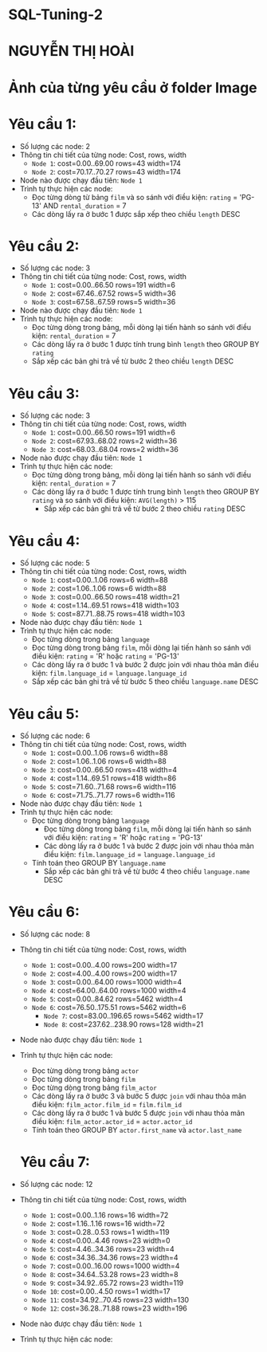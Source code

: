 # SQL-Tuning-2

# NGUYỄN THỊ HOÀI
# Ảnh của từng yêu cầu ở folder Image
# Yêu cầu 1:
- Số lượng các node: 2
- Thông tin chi tiết của từng node: Cost, rows, width
	+ `Node 1`: cost=0.00..69.00 rows=43 width=174
	+ `Node 2`: cost=70.17..70.27 rows=43 width=174
- Node nào được chạy đầu tiên: `Node 1`
- Trình tự thực hiện các node:
	+ Đọc từng dòng từ bảng `film` và so sánh với điều kiện: `rating` = 'PG-13' AND `rental_duration` = 7 
	+ Các dòng lấy ra ở bước 1 được sắp xếp theo chiều `length` DESC
  
# Yêu cầu 2:
- Số lượng các node: 3
- Thông tin chi tiết của từng node: Cost, rows, width
	+ `Node 1`: cost=0.00..66.50 rows=191 width=6
	+ `Node 2`: cost=67.46..67.52 rows=5 width=36
	+ `Node 3`: cost=67.58..67.59 rows=5 width=36
- Node nào được chạy đầu tiên: `Node 1`
- Trình tự thực hiện các node:
	+ Đọc từng dòng trong bảng, mỗi dòng lại tiến hành so sánh với điều kiện: `rental_duration` = 7
	+ Các dòng lấy ra ở bước 1 được tính trung bình `length` theo GROUP BY `rating`
	+ Sắp xếp các bản ghi trả về từ bước 2 theo chiều `length` DESC

# Yêu cầu 3:
- Số lượng các node: 3
- Thông tin chi tiết của từng node: Cost, rows, width
	+ `Node 1`: cost=0.00..66.50 rows=191 width=6
	+ `Node 2`: cost=67.93..68.02 rows=2 width=36
	+ `Node 3`: cost=68.03..68.04 rows=2 width=36
- Node nào được chạy đầu tiên: `Node 1`
- Trình tự thực hiện các node:
	+ Đọc từng dòng trong bảng, mỗi dòng lại tiến hành so sánh với điều kiện: `rental_duration` = 7
  + Các dòng lấy ra ở bước 1 được tính trung bình `length` theo GROUP BY `rating` và so sánh với điều kiện: `AVG(length)` > 115
	+ Sắp xếp các bản ghi trả về từ bước 2 theo chiều `rating` DESC

# Yêu cầu 4:
- Số lượng các node: 5
- Thông tin chi tiết của từng node: Cost, rows, width
	+ `Node 1`: cost=0.00..1.06 rows=6 width=88
	+ `Node 2`: cost=1.06..1.06 rows=6 width=88
	+ `Node 3`: cost=0.00..66.50 rows=418 width=21
	+ `Node 4`: cost=1.14..69.51 rows=418 width=103
	+ `Node 5`: cost=87.71..88.75 rows=418 width=103
- Node nào được chạy đầu tiên: `Node 1`
- Trình tự thực hiện các node: 
  + Đọc từng dòng trong bảng `language`
  + Đọc từng dòng trong bảng `film`, mỗi dòng lại tiến hành so sánh với điều kiện: `rating` = 'R' hoặc `rating` = 'PG-13'
  + Các dòng lấy ra ở bước 1 và bước 2 được join với nhau thỏa mãn điều kiện: `film.language_id` = `language.language_id`
  + Sắp xếp các bản ghi trả về từ bước 5 theo chiều `language.name` DESC

# Yêu cầu 5:
- Số lượng các node: 6
- Thông tin chi tiết của từng node: Cost, rows, width
	+ `Node 1`: cost=0.00..1.06 rows=6 width=88
	+ `Node 2`: cost=1.06..1.06 rows=6 width=88
	+ `Node 3`: cost=0.00..66.50 rows=418 width=4
	+ `Node 4`: cost=1.14..69.51 rows=418 width=86
	+ `Node 5`: cost=71.60..71.68 rows=6 width=116
	+ `Node 6`: cost=71.75..71.77 rows=6 width=116
- Node nào được chạy đầu tiên: `Node 1`
- Trình tự thực hiện các node: 
  + Đọc từng dòng trong bảng `language`
	+ Đọc từng dòng trong bảng `film`, mỗi dòng lại tiến hành so sánh với điều kiện: `rating` = 'R' hoặc `rating` = 'PG-13'
	+ Các dòng lấy ra ở bước 1 và bước 2 được join với nhau thỏa mãn điều kiện: `film.language_id` = `language.language_id`
  + Tính toán theo GROUP BY `language.name` 
	+ Sắp xếp các bản ghi trả về từ bước 4 theo chiều `language.name` DESC

# Yêu cầu 6:
- Số lượng các node: 8
- Thông tin chi tiết của từng node: Cost, rows, width
	+ `Node 1`: cost=0.00..4.00 rows=200 width=17
	+ `Node 2`: cost=4.00..4.00 rows=200 width=17
	+ `Node 3`: cost=0.00..64.00 rows=1000 width=4
	+ `Node 4`: cost=64.00..64.00 rows=1000 width=4
	+ `Node 5`: cost=0.00..84.62 rows=5462 width=4
  + `Node 6`: cost=76.50..175.51 rows=5462 width=6
	+ `Node 7`: cost=83.00..196.65 rows=5462 width=17
	+ `Node 8`: cost=237.62..238.90 rows=128 width=21
- Node nào được chạy đầu tiên: `Node 1`
- Trình tự thực hiện các node: 
  + Đọc từng dòng trong bảng `actor`	
  + Đọc từng dòng trong bảng `film`
  + Đọc từng dòng trong bảng `film_actor`
  + Các dòng lấy ra ở bước 3 và bước 5 được `join` với nhau thỏa mãn điều kiện: `film_actor.film_id` = `film.film_id`
  + Các dòng lấy ra ở bước 1 và bước 5 được `join` với nhau thỏa mãn điều kiện: `film_actor.actor_id` = `actor.actor_id`
  + Tính toán theo GROUP BY `actor.first_name` và `actor.last_name`
  
  # Yêu cầu 7:
- Số lượng các node: 12
- Thông tin chi tiết của từng node: Cost, rows, width
	+ `Node 1`: cost=0.00..1.16 rows=16 width=72
	+ `Node 2`: cost=1.16..1.16 rows=16 width=72
	+ `Node 3`: cost=0.28..0.53 rows=1 width=119
	+ `Node 4`: cost=0.00..4.46 rows=23 width=0
	+ `Node 5`: cost=4.46..34.36 rows=23 width=4
	+ `Node 6`: cost=34.36..34.36 rows=23 width=4
	+ `Node 7`: cost=0.00..16.00 rows=1000 width=4
	+ `Node 8`: cost=34.64..53.28 rows=23 width=8
	+ `Node 9`: cost=34.92..65.72 rows=23 width=119
	+ `Node 10`: cost=0.00..4.50 rows=1 width=17
	+ `Node 11`: cost=34.92..70.45 rows=23 width=130
	+ `Node 12`: cost=36.28..71.88 rows=23 width=196
 - Node nào được chạy đầu tiên: `Node 1`
 - Trình tự thực hiện các node: 
